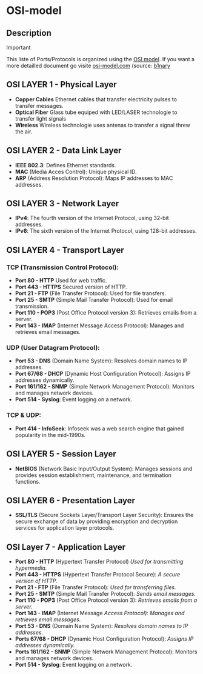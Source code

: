# OSI-model
## Description
>[!important]
>This liste of Ports/Protocols is organized using the [OSI model](https://en.wikipedia.org/wiki/OSI_model).
>If you want a more detailled document go visite [osi-model.com](https://osi-model.com/) (source: [b1nary](https://github.com/b1nary)
## OSI LAYER 1 - Physical Layer
- **Copper Cables** Ethernet cables that transfer electricity pulses to transfer messages.
- **Optical Fiber** Glass tube equiped with LED/LASER technologie to transfer light signals
- **Wireless** Wireless technologie uses antenas to transfer a signal threw the air.
## OSI LAYER 2 - Data Link Layer
- **IEEE 802.3**: Defines Ethernet standards.
- **MAC** (Media Acces Control): Unique physical ID.
- **ARP** (Address Resolution Protocol): Maps IP addresses to MAC addresses.
## OSI LAYER 3 - Network Layer
- **IPv4**: The fourth version of the Internet Protocol, using 32-bit addresses.
- **IPv6**: The sixth version of the Internet Protocol, using 128-bit addresses.
## OSI LAYER 4 - Transport Layer
### TCP (Transmission Control Protocol):
- **Port 80 - HTTP** Used for web traffic.
- **Port 443 - HTTPS** Secured version of HTTP.
- **Port 21 - FTP** (File Transfer Protocol): Used for file transfers.
- **Port 25 - SMTP** (Simple Mail Transfer Protocol): Used for email transmission.
- **Port 110 - POP3** (Post Office Protocol version 3): Retrieves emails from a server.
- **Port 143 - IMAP** (Internet Message Access Protocol): Manages and retrieves email messages. 
### UDP (User Datagram Protocol):
- **Port 53 - DNS** (Domain Name System): Resolves domain names to IP addresses.
- **Port 67/68 - DHCP** (Dynamic Host Configuration Protocol): Assigns IP addresses dynamically.
- **Port 161/162 - SNMP** (Simple Network Management Protocol): Monitors and manages network devices.
- **Port 514 - Syslog**: Event logging on a network.
### TCP & UDP:
- **Port 414 - InfoSeek**: Infoseek was a web search engine that gained popularity in the mid-1990s.
## OSI LAYER 5 - Session Layer
- **NetBIOS** (Network Basic Input/Output System): Manages sessions and provides session establishment, maintenance, and termination functions.
## OSI LAYER 6 - Presentation Layer
- **SSL/TLS** (Secure Sockets Layer/Transport Layer Security): Ensures the secure exchange of data by providing encryption and decryption services for application layer protocols.
## OSI Layer 7 - Application Layer
- **Port 80 - HTTP** (Hypertext Transfer Protocol) *Used for transmitting hypermedia.*
- **Port 443 - HTTPS** (Hypertext Transfer Protocol Secure): *A secure version of HTTP.*
- **Port 21 - FTP** (File Transfer Protocol): *Used for transferring files.*
- **Port 25 - SMTP** (Simple Mail Transfer Protocol): *Sends email messages.*
- **Port 110 - POP3** (Post Office Protocol version 3): *Retrieves emails from a server.*
- **Port 143 - IMAP** (Internet Message *Access Protocol): Manages and retrieves email messages.*
- **Port 53 - DNS** (Domain Name System): *Resolves domain names to IP addresses.*
- **Ports 67/68 - DHCP** (Dynamic Host Configuration Protocol): *Assigns IP addresses dynamically.*
- **Ports 161/162 - SNMP** (Simple Network Management Protocol): Monitors and manages network devices.
- **Port 514 - Syslog**: Event logging on a network.

